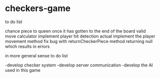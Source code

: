 # checkers-game
to do list

chance piece to queen once it has gotten to the end of the board
valid move calculator
implement player hit detection
actual implement the player movement method
fix bug with returnCheckerPiece method returning null which results in errors


in more general sense to do list

-develop checker system
-develop server communication
-develop the AI used in this game